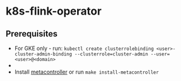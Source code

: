 # k8s-flink-operator

## Prerequisites

* For GKE only - run: `kubectl create clusterrolebinding <user>-cluster-admin-binding --clusterrole=cluster-admin --user=<user>@<domain>`
*
* Install [metacontroller](https://metacontroller.app/guide/install/) or run `make install-metacontroller`

